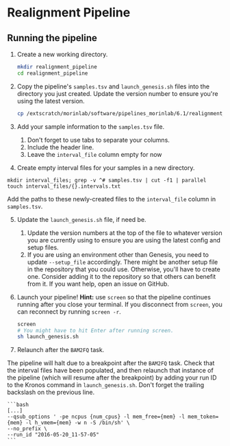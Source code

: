 # Realignment Pipeline

## Running the pipeline

1. Create a new working directory.

	```bash
	mkdir realignment_pipeline
	cd realignment_pipeline
	```

2. Copy the pipeline's `samples.tsv` and `launch_genesis.sh` files into the directory you just created. Update the version number to ensure you're using the latest version.
	
	```bash
	cp /extscratch/morinlab/software/pipelines_morinlab/6.1/realignment_pipeline/{samples.tsv,launch_genesis.sh} .
	```
	
3. Add your sample information to the `samples.tsv` file. 

	1. Don't forget to use tabs to separate your columns.
	2. Include the header line.
	3. Leave the `interval_file` column empty for now

4. Create empty interval files for your samples in a new directory.

  ```mkdir interval_files; grep -v ^# samples.tsv | cut -f1 | parallel touch interval_files/{}.intervals.txt```
  
  Add the paths to these newly-created files to the `interval_file` column in `samples.tsv`.

5. Update the `launch_genesis.sh` file, if need be. 

	1. Update the version numbers at the top of the file to whatever version you are currently using to ensure you are using the latest config and setup files. 
	2. If you are using an environment other than Genesis, you need to update `--setup_file` accordingly. There might be another setup file in the repository that you could use. Otherwise, you'll have to create one. Consider adding it to the repository so that others can benefit from it. If you want help, open an issue on GitHub. 

6. Launch your pipeline! **Hint:** use `screen` so that the pipeline continues running after you close your terminal. If you disconnect from `screen`, you can reconnect by running `screen -r`. 

	```bash
	screen
	# You might have to hit Enter after running screen.
	sh launch_genesis.sh
	```

7. Relaunch after the `BAM2FQ` task.
 
  The pipeline will halt due to a breakpoint after the `BAM2FQ` task. Check that the interval files have been populated, and then relaunch that instance of the pipeline (which will resume after the breakpoint) by adding your run ID to the Kronos command in `launch_genesis.sh`. Don't forget the trailing backslash on the previous line.

	```bash
	[...]
	--qsub_options ' -pe ncpus {num_cpus} -l mem_free={mem} -l mem_token={mem} -l h_vmem={mem} -w n -S /bin/sh' \
  	--no_prefix \
  	--run_id "2016-05-20_11-57-05"
	```

